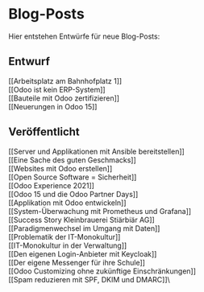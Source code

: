 # Blog-Posts

Hier entstehen Entwürfe für neue Blog-Posts:

## Entwurf

[[Arbeitsplatz am Bahnhofplatz 1]]\
[[Odoo ist kein ERP-System]]\
[[Bauteile mit Odoo zertifizieren]]\
[[Neuerungen in Odoo 15]]

## Veröffentlicht

[[Server und Applikationen mit Ansible bereitstellen]]\
[[Eine Sache des guten Geschmacks]]\
[[Websites mit Odoo erstellen]]\
[[Open Source Software = Sicherheit]]\
[[Odoo Experience 2021]]\
[[Odoo 15 und die Odoo Partner Days]]\
[[Applikation mit Odoo entwickeln]]\
[[System-Überwachung mit Prometheus und Grafana]]\
[[Success Story Kleinbrauerei Stiärbiär AG]]\
[[Paradigmenwechsel im Umgang mit Daten]]\
[[Problematik der IT-Monokultur]]\
[[IT-Monokultur in der Verwaltung]]\
[[Den eigenen Login-Anbieter mit Keycloak]]\
[[Der eigene Messenger für ihre Schule]]\
[[Odoo Customizing ohne zukünftige Einschränkungen]]\
[[Spam reduzieren mit SPF, DKIM und DMARC]]\
